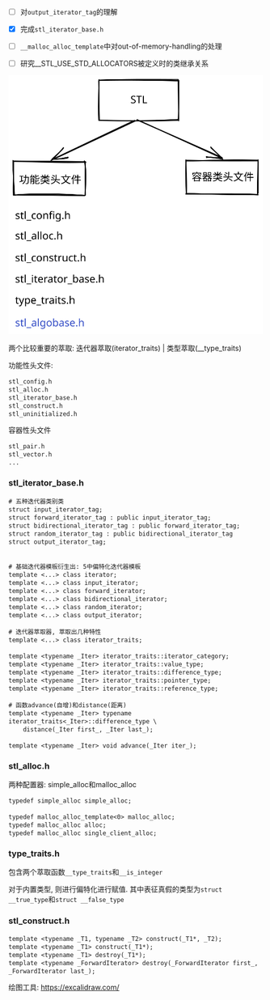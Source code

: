 
- [ ] 对`output_iterator_tag`的理解
- [x] 完成`stl_iterator_base.h`
- [ ] `__malloc_alloc_template`中对out-of-memory-handling的处理
- [ ] 研究__STL_USE_STD_ALLOCATORS被定义时的类继承关系


![STL](doc/STL.svg)



两个比较重要的萃取: 迭代器萃取(iterator_traits) | 类型萃取(__type_traits)

功能性头文件:

```
stl_config.h
stl_alloc.h
stl_iterator_base.h
stl_construct.h
stl_uninitialized.h
```

容器性头文件

```
stl_pair.h
stl_vector.h
...

```

### stl_iterator_base.h

```
# 五种迭代器类别类
struct input_iterator_tag;
struct forward_iterator_tag : public input_iterator_tag;
struct bidirectional_iterator_tag : public forward_iterator_tag;
struct random_iterator_tag : public bidirectional_iterator_tag
struct output_iterator_tag;


# 基础迭代器模板衍生出: 5中偏特化迭代器模板
template <...> class iterator;
template <...> class input_iterator;
template <...> class forward_iterator;
template <...> class bidirectional_iterator;
template <...> class random_iterator;
template <...> class output_iterator;

# 迭代器萃取器, 萃取出几种特性
template <...> class iterator_traits;

template <typename _Iter> iterator_traits::iterator_category;
template <typename _Iter> iterator_traits::value_type;
template <typename _Iter> iterator_traits::difference_type;
template <typename _Iter> iterator_traits::pointer_type;
template <typename _Iter> iterator_traits::reference_type;

# 函数advance(自增)和distance(距离)
template <typename _Iter> typename iterator_traits<_Iter>::difference_type \
    distance(_Iter first_, _Iter last_);

template <typename _Iter> void advance(_Iter iter_);

```

### stl_alloc.h

两种配置器: simple_alloc和malloc_alloc

```
typedef simple_alloc simple_alloc;

typedef malloc_alloc_template<0> malloc_alloc;
typedef malloc_alloc alloc;
typedef malloc_alloc single_client_alloc;
```

### type_traits.h

包含两个萃取函数`__type_traits`和`__is_integer`

对于内置类型, 则进行偏特化进行赋值. 其中表征真假的类型为`struct __true_type`和`struct __false_type`


### stl_construct.h

```
template <typename _T1, typename _T2> construct(_T1*, _T2);
template <typename _T1> construct(_T1*);
template <typename _T1> destroy(_T1*);
template <typename _ForwardIterator> destroy(_ForwardIterator first_, _ForwardIterator last_);
```


绘图工具: https://excalidraw.com/
